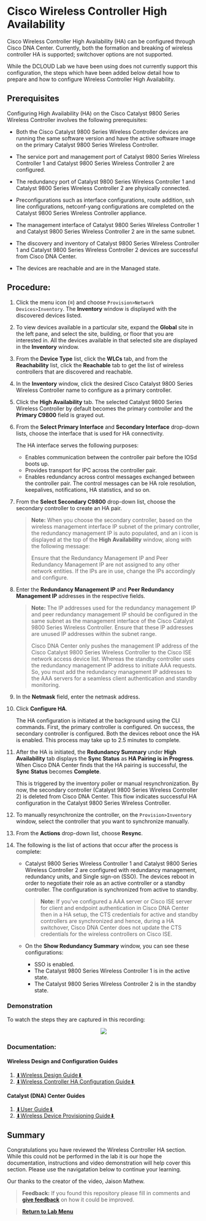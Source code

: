# Cisco Wireless Controller High Availability

Cisco Wireless Controller High Availability (HA) can be configured through Cisco DNA Center. Currently, both the formation and breaking of wireless controller HA is supported; switchover options are not supported.

While the DCLOUD Lab we have been using does not currently support this configuration, the steps which have been added below detail how to prepare and how to configure Wireless Controller High Availability. 

## Prerequisites
Configuring High Availability (HA) on the Cisco Catalyst 9800 Series Wireless Controller involves the following prerequisites:

* Both the Cisco Catalyst 9800 Series Wireless Controller devices are running the same software version and have the active software image on the primary Catalyst 9800 Series Wireless Controller.

* The service port and management port of Catalyst 9800 Series Wireless Controller 1 and Catalyst 9800 Series Wireless Controller 2 are configured.

* The redundancy port of Catalyst 9800 Series Wireless Controller 1 and Catalyst 9800 Series Wireless Controller 2 are physically connected.

* Preconfigurations such as interface configurations, route addition, ssh line configurations, netconf-yang configurations are completed on the Catalyst 9800 Series Wireless Controller appliance.

* The management interface of Catalyst 9800 Series Wireless Controller 1 and Catalyst 9800 Series Wireless Controller 2 are in the same subnet.

* The discovery and inventory of Catalyst 9800 Series Wireless Controller 1 and Catalyst 9800 Series Wireless Controller 2 devices are successful from Cisco DNA Center.

* The devices are reachable and are in the Managed state.

## Procedure:

1. Click the menu icon (**≡**) and choose `Provision>Network Devices>Inventory`.
   The **Inventory** window is displayed with the discovered devices listed.
2. To view devices available in a particular site, expand the **Global** site in the left pane, and select the site, building, or floor that you are interested in.
   All the devices available in that selected site are displayed in the **Inventory** window.
3. From the **Device Type** list, click the **WLCs** tab, and from the **Reachability** list, click the **Reachable** tab to get the list of wireless controllers that are discovered and reachable.
4. In the **Inventory** window, click the desired Cisco Catalyst 9800 Series Wireless Controller name to configure as a primary controller.
5. Click the **High Availability** tab.
   The selected Catalyst 9800 Series Wireless Controller by default becomes the primary controller and the **Primary C9800** field is grayed out.
6. From the **Select Primary Interface** and **Secondary Interface** drop-down lists, choose the interface that is used for HA connectivity. 
   
   The HA interface serves the following purposes:

   - Enables communication between the controller pair before the IOSd boots up.
   - Provides transport for IPC across the controller pair.
   - Enables redundancy across control messages exchanged between the controller pair. The control messages can be HA role resolution, keepalives, notifications, HA statistics, and so on.

7. From the **Select Secondary C9800** drop-down list, choose the secondary controller to create an HA pair.

   >**Note:** When you choose the secondary controller, based on the wireless management interface IP subnet of the primary controller, the redundancy management IP is auto populated, and an i icon is displayed at the top of the **High Availability** window, along with the following message:
   >
   >Ensure that the Redundancy Management IP and Peer Redundancy Management IP are not assigned to any other network entities. If the IPs are in use, change the IPs accordingly and configure.

8. Enter the **Redundancy Management IP** and **Peer Redundancy Management IP** addresses in the respective fields.
   
   >**Note:** The IP addresses used for the redundancy management IP and peer redundancy management IP should be configured in the same subnet as the management interface of the Cisco Catalyst 9800 Series Wireless Controller. Ensure that these IP addresses are unused IP addresses within the subnet range.
   >
   >Cisco DNA Center only pushes the management IP address of the Cisco Catalyst 9800 Series Wireless Controller to the Cisco ISE network access device list. Whereas the standby controller uses the redundancy management IP address to initiate AAA requests. So, you must add the redundancy management IP addresses to the AAA servers for a seamless client authentication and standby monitoring.

9. In the **Netmask** field, enter the netmask address.

10. Click **Configure HA**.
    
    The HA configuration is initiated at the background using the CLI commands. First, the primary controller is configured. On success, the secondary controller is configured. Both the devices reboot once the HA is enabled. This process may take up to 2.5 minutes to complete.

11. After the HA is initiated, the **Redundancy Summary** under **High Availability** tab displays the **Sync Status** as **HA Pairing is in Progress**. When Cisco DNA Center finds that the HA pairing is successful, the **Sync Status** becomes **Complete**.

    This is triggered by the inventory poller or manual resynchronization. By now, the secondary controller (Catalyst 9800 Series Wireless Controller 2) is deleted from Cisco DNA Center. This flow indicates successful HA configuration in the Catalyst 9800 Series Wireless Controller.

12. To manually resynchronize the controller, on the `Provision>Inventory` window, select the controller that you want to synchronize manually.

13. From the **Actions** drop-down list, choose **Resync**.

14. The following is the list of actions that occur after the process is complete:

    * Catalyst 9800 Series Wireless Controller 1 and Catalyst 9800 Series Wireless Controller 2 are configured with redundancy management, redundancy units, and Single sign-on (SSO). The devices reboot in order to negotiate their role as an active controller or a standby controller. The configuration is synchronized from active to standby.

      >**Note:** If you've configured a AAA server or Cisco ISE server for client and endpoint authentication in Cisco DNA Center then in a HA setup, the CTS credentials for active and standby controllers are synchronized and hence, during a HA switchover, Cisco DNA Center does not update the CTS credentials for the wireless controllers on Cisco ISE.

    * On the **Show Redundancy Summary** window, you can see these configurations:
      - SSO is enabled.
      - The Catalyst 9800 Series Wireless Controller 1 is in the active state.
      - The Catalyst 9800 Series Wireless Controller 2 is in the standby state.

### Demonstration

To watch the steps they are captured in this recording:

<div align="center">
   <a href="https://www.youtube.com/watch?v=yhryDaFBaDk"><img src="https://img.youtube.com/vi/yhryDaFBaDk/0.jpg" style="width=560; height=315;"></a>
</div>

### Documentation:

#### Wireless Design and Configuration Guides

1. <a href="https://git-link.vercel.app/api/download?url=https://github.com/kebaldwi/DNAC-TEMPLATES/blob/master/CODE/DOCS/cisco-dna-center-sd-access-wl-dg.pdf">⬇︎Wireless Design Guide⬇︎</a>
2. <a href="https://git-link.vercel.app/api/download?url=https://github.com/kebaldwi/DNAC-TEMPLATES/blob/master/CODE/DOCS/High_Availability_DG.pdf">⬇︎Wireless Controller HA Configuration Guide⬇︎</a>

#### Catalyst (DNA) Center Guides

1. <a href="https://git-link.vercel.app/api/download?url=https://github.com/kebaldwi/DNAC-TEMPLATES/blob/master/CODE/DOCS/cisco_dna_center_ug_2_3_5.pdf">⬇︎User Guide⬇︎</a>
2. <a href="https://git-link.vercel.app/api/download?url=https://github.com/kebaldwi/DNAC-TEMPLATES/blob/master/CODE/DOCS/provision-wireless-devices.pdf">⬇︎Wireless Device Provisioning Guide⬇︎</a>

## Summary

Congratulations you have reviewed the Wireless Controller HA section. While this could not be performed in the lab it is our hope the documentation, instructions and video demonstration will help cover this section. Please use the navigatation below to continue your learning.

Our thanks to the creator of the video, Jaison Mathew.

> **Feedback:** If you found this repository please fill in comments and [**give feedback**](https://app.smartsheet.com/b/form/f75ce15c2053435283a025b1872257fe) on how it could be improved.

> [**Return to Lab Menu**](./README.md)